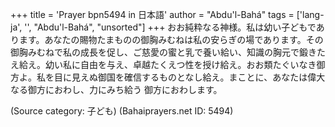 +++
title = 'Prayer bpn5494 in 日本語'
author = "Abdu'l-Bahá"
tags = ['lang-ja', '', "Abdu'l-Bahá", "unsorted"]
+++
おお純粋なる神様。私は幼い子どもであります。あなたの賜物たまものの御胸みむねは私の安らぎの場であります。その御胸みむねで私の成長を促し、ご慈愛の蜜と乳で養い給い、知識の胸元で鍛きたえ給え。幼い私に自由を与え、卓越たくえつ性を授け給え。おお類たぐいなき御方よ。私を目に見えぬ御国を確信するものとなし給え。まことに、あなたは偉大なる御方におわし、力にみち給う
御方におわします。

(Source category: 子ども)
(Bahaiprayers.net ID: 5494)
